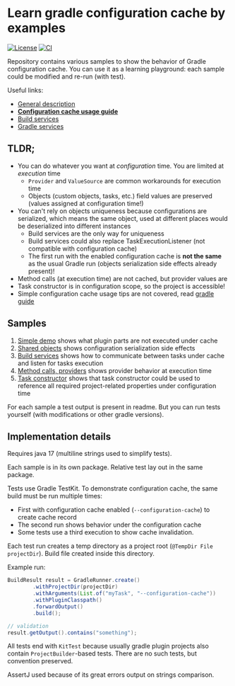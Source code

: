 # Learn gradle configuration cache by examples
[![License](https://img.shields.io/badge/license-MIT-blue.svg)](http://www.opensource.org/licenses/MIT)
[![CI](https://github.com/xvik/learn-gradle-configuration-cache/actions/workflows/CI.yml/badge.svg)](https://github.com/xvik/learn-gradle-configuration-cache/actions/workflows/CI.yml)

Repository contains various samples to show the behavior of Gradle configuration cache.
You can use it as a learning playground: each sample could be modified and re-run (with test). 

Useful links:

* [General description](https://docs.gradle.org/current/userguide/configuration_cache.html)
* [**Configuration cache usage guide**](https://docs.gradle.org/current/userguide/configuration_cache_requirements.html) 
* [Build services](https://docs.gradle.org/current/userguide/build_services.html)
* [Gradle services](https://docs.gradle.org/current/userguide/service_injection.html#service_injection)

## TLDR;

* You can do whatever you want at *configuration* time. You are limited at *execution* time
    - `Provider` and `ValueSource` are common workarounds for execution time
    - Objects (custom objects, tasks, etc.) field values are preserved (values assigned at configuration time!) 
* You can't rely on objects uniqueness because configurations are serialized, which means the same object,
used at different places would be deserialized into different instances
    - Build services are the only way for uniqueness
    - Build services could also replace TaskExecutionListener (not compatible with configuration cache)
    - The first run with the enabled configuration cache is **not the same** as the usual Gradle run (objects
      serialization side effects already present)!
* Method calls (at execution time) are not cached, but provider values are
* Task constructor is in configuration scope, so the project is accessible!
* Simple configuration cache usage tips are not covered, read [gradle guide](https://docs.gradle.org/current/userguide/configuration_cache_requirements.html)

## Samples

1. [Simple demo](src/main/java/ru/vyarus/gradle/plugin/sample1/) shows what plugin parts are not executed under cache
2. [Shared objects](src/main/java/ru/vyarus/gradle/plugin/sample2/) shows configuration serialization side effects
3. [Build services](src/main/java/ru/vyarus/gradle/plugin/sample3/) shows how to communicate between tasks under cache and listen for tasks execution
4. [Method calls, providers](src/main/java/ru/vyarus/gradle/plugin/sample4/) shows provider behavior at execution time 
5. [Task constructor](src/main/java/ru/vyarus/gradle/plugin/sample5/) shows that task constructor could be used to reference all required 
project-related properties under configuration time 

For each sample a test output is present in readme. But you can run tests yourself 
(with modifications or other gradle versions).

## Implementation details

Requires java 17 (multiline strings used to simplify tests).

Each sample is in its own package. Relative test lay out in the same package.

Tests use Gradle TestKit. To demonstrate configuration cache, the same build must be run 
multiple times:

* First with configuration cache enabled (`--configuration-cache`) to create cache record
* The second run shows behavior under the configuration cache
* Some tests use a third execution to show cache invalidation.

Each test run creates a temp directory as a project root (`@TempDir File projectDir`).
Build file created inside this directory.

Example run:

```java
BuildResult result = GradleRunner.create()
        .withProjectDir(projectDir)
        .withArguments(List.of("myTask", "--configuration-cache"))
        .withPluginClasspath()
        .forwardOutput()
        .build();

// validation
result.getOutput().contains("something");
```

All tests end with `KitTest` because usually gradle plugin projects also contain `ProjectBuilder`-based
tests. There are no such tests, but convention preserved.

AssertJ used because of its great errors output on strings comparison.